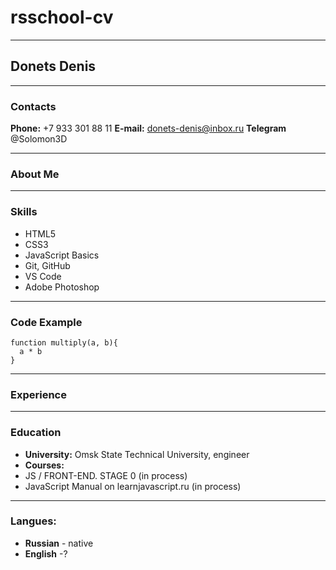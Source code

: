 # rsschool-cv
*****
## **Donets Denis**
*****
### **Contacts**
**Phone:** +7 933 301 88 11
**E-mail:** donets-denis@inbox.ru
**Telegram** @Solomon3D
******
### **About Me**

******
### **Skills**
* HTML5
* CSS3
* JavaScript Basics
* Git, GitHub
* VS Code
* Adobe Photoshop
******
### Code Example
```
function multiply(a, b){
  a * b
}
```
*****
### Experience
*****
### Education
* **University:** Omsk State Technical University, engineer
* **Courses:** 
 * JS / FRONT-END. STAGE 0 (in  process)
 * JavaScript Manual on learnjavascript.ru (in  process)
*****
### Langues:
 * **Russian** - native
 * **English** -?

